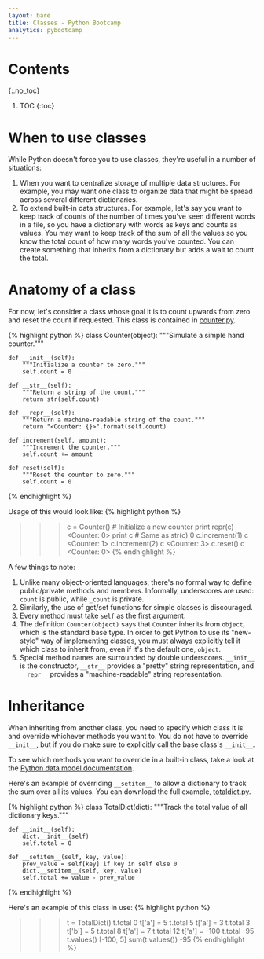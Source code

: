 ```yaml
---
layout: bare
title: Classes - Python Bootcamp
analytics: pybootcamp 
---
```


# Contents
{:.no_toc}
1. TOC
{:toc}

# When to use classes

While Python doesn't force you to use classes, they're useful in a
number of situations:

1. When you want to centralize storage of multiple data
structures. For example, you may want one class to organize data that
might be spread across several different dictionaries.
1. To extend built-in data structures. For example, let's say you want
to keep track of counts of the number of times you've seen different
words in a file, so you have a dictionary with words as keys and
counts as values. You may want to keep track of the sum of all
the values so you know the total count of how many words you've
counted. You can create something that inherits from a dictionary but
adds a wait to count the total.


# Anatomy of a class

For now, let's consider a class whose goal it is to count upwards from
zero and reset the count if requested. This class is contained in
[counter.py](../examples/counter.py).

{% highlight python %}
class Counter(object):
    """Simulate a simple hand counter."""

    def __init__(self):
        """Initialize a counter to zero."""
        self.count = 0

    def __str__(self):
        """Return a string of the count."""
        return str(self.count)

    def __repr__(self):
        """Return a machine-readable string of the count."""
        return "<Counter: {}>".format(self.count)

    def increment(self, amount):
        """Increment the counter."""
        self.count += amount

    def reset(self):
        """Reset the counter to zero."""
        self.count = 0
{% endhighlight %}

Usage of this would look like:
{% highlight python %}
>>> c = Counter() # Initialize a new counter
>>> print repr(c)
<Counter: 0>
>>> print c # Same as str(c)
0
>>> c.increment(1)
>>> c
<Counter: 1>
>>> c.increment(2)
>>> c
<Counter: 3>
>>> c.reset()
>>> c
<Counter: 0>
{% endhighlight %}

A few things to note:

1. Unlike many object-oriented languages, there's no formal way to
define public/private methods and members. Informally, underscores are
used: `count` is public, while `_count` is private.
1. Similarly, the use of get/set functions for simple classes is
discouraged.
1. Every method must take `self` as the first argument.
1. The definition `Counter(object)` says that `Counter` inherits from
`object`, which is the standard base type. In order to get Python to
use its "new-style" way of implementing classes, you must always
explicitly tell it which class to inherit from, even if it's the
default one, `object`.
1. Special method names are surrounded by double
underscores. `__init__` is the constructor, `__str__` provides a
"pretty" string representation, and `__repr__` provides a
"machine-readable" string representation.

# Inheritance

When inheriting from another class, you need to specify which class it
is and override whichever methods you want to. You do not have to
override `__init__`, but if you do make sure to explicitly call
the base class's `__init__`.

To see which methods you want to override in a built-in class, take a
look at the [Python data model
documentation](http://docs.python.org/2/reference/datamodel.html).

Here's an example of overriding `__setitem__` to allow a dictionary to
track the sum over all its values. You can download the full example,
[totaldict.py](../examples/totaldict.py).

{% highlight python %}
class TotalDict(dict):
    """Track the total value of all dictionary keys."""

    def __init__(self):
        dict.__init__(self)
        self.total = 0

    def __setitem__(self, key, value):
        prev_value = self[key] if key in self else 0
        dict.__setitem__(self, key, value)
        self.total += value - prev_value
{% endhighlight %}
 
Here's an example of this class in use:
{% highlight python %}
>>> t = TotalDict()
>>> t.total
0
>>> t['a'] = 5
>>> t.total
5
>>> t['a'] = 3
>>> t.total
3
>>> t['b'] = 5
>>> t.total
8
>>> t['a'] = 7
>>> t.total
12
>>> t['a'] = -100
>>> t.total
-95
>>> t.values()
[-100, 5]
>>> sum(t.values())
-95
{% endhighlight %}
